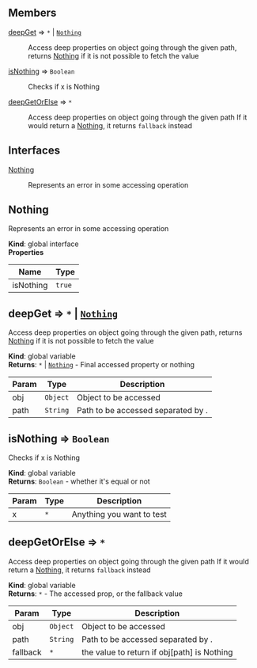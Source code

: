 ## Members

<dl>
<dt><a href="#deepGet">deepGet</a> ⇒ <code>*</code> | <code><a href="#Nothing">Nothing</a></code></dt>
<dd><p>Access deep properties on object going through the given path,
returns <a href="#Nothing">Nothing</a> if it is not possible to fetch the value</p>
</dd>
<dt><a href="#isNothing">isNothing</a> ⇒ <code>Boolean</code></dt>
<dd><p>Checks if x is Nothing</p>
</dd>
<dt><a href="#deepGetOrElse">deepGetOrElse</a> ⇒ <code>*</code></dt>
<dd><p>Access deep properties on object going through the given path
If it would return a <a href="#Nothing">Nothing</a>, it returns <code>fallback</code> instead</p>
</dd>
</dl>

## Interfaces

<dl>
<dt><a href="#Nothing">Nothing</a></dt>
<dd><p>Represents an error in some accessing operation</p>
</dd>
</dl>

<a name="Nothing"></a>

## Nothing
Represents an error in some accessing operation

**Kind**: global interface  
**Properties**

| Name | Type |
| --- | --- |
| isNothing | <code>true</code> | 

<a name="deepGet"></a>

## deepGet ⇒ <code>\*</code> \| [<code>Nothing</code>](#Nothing)
Access deep properties on object going through the given path,
returns [Nothing](#Nothing) if it is not possible to fetch the value

**Kind**: global variable  
**Returns**: <code>\*</code> \| [<code>Nothing</code>](#Nothing) - Final accessed property or nothing  

| Param | Type | Description |
| --- | --- | --- |
| obj | <code>Object</code> | Object to be accessed |
| path | <code>String</code> | Path to be accessed separated by . |

<a name="isNothing"></a>

## isNothing ⇒ <code>Boolean</code>
Checks if x is Nothing

**Kind**: global variable  
**Returns**: <code>Boolean</code> - whether it's equal or not  

| Param | Type | Description |
| --- | --- | --- |
| x | <code>\*</code> | Anything you want to test |

<a name="deepGetOrElse"></a>

## deepGetOrElse ⇒ <code>\*</code>
Access deep properties on object going through the given path
If it would return a [Nothing](#Nothing), it returns `fallback` instead

**Kind**: global variable  
**Returns**: <code>\*</code> - The accessed prop, or the fallback value  

| Param | Type | Description |
| --- | --- | --- |
| obj | <code>Object</code> | Object to be accessed |
| path | <code>String</code> | Path to be accessed separated by . |
| fallback | <code>\*</code> | the value to return if obj[path] is Nothing |

